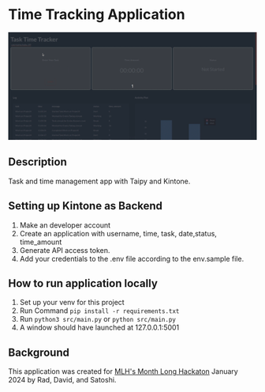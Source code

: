 # Time Tracking Application

![Application Demo](./time-tracking-demo.gif)

## Description

Task and time management app with Taipy and Kintone.

## Setting up Kintone as Backend

1. Make an developer account
2. Create an application with username, time, task, date,status, time_amount
3. Generate API access token.
4. Add your credentials to the .env file according to the env.sample file.

## How to run application locally

1. Set up your venv for this project
2. Run Command `pip install -r requirements.txt
`
3. Run `python3 src/main.py` or `python src/main.py`
4. A window should have launched at 127.0.0.1:5001

## Background

This application was created for [MLH's Month Long Hackaton](https://mlh-s-month-long-hackathon.devpost.com/) January 2024 by Rad, David, and Satoshi.
